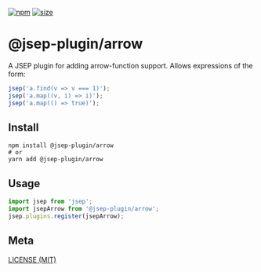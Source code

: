 [npm]: https://img.shields.io/npm/v/@jsep-plugin/arrow
[npm-url]: https://www.npmjs.com/package/@jsep-plugin/arrow
[size]: https://packagephobia.now.sh/badge?p=@jsep-plugin/arrow
[size-url]: https://packagephobia.now.sh/result?p=@jsep-plugin/arrow

[![npm][npm]][npm-url]
[![size][size]][size-url]

# @jsep-plugin/arrow

A JSEP plugin for adding arrow-function support. Allows expressions of the form:

```javascript
jsep('a.find(v => v === 1)');
jsep('a.map((v, i) => i)');
jsep('a.map(() => true)');
```

## Install

```console
npm install @jsep-plugin/arrow
# or
yarn add @jsep-plugin/arrow
```

## Usage
```javascript
import jsep from 'jsep';
import jsepArrow from '@jsep-plugin/arrow';
jsep.plugins.register(jsepArrow);
```

## Meta

[LICENSE (MIT)](/LICENSE)
